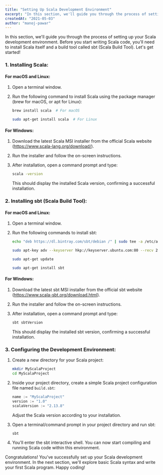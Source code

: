 ```yaml
---
title: "Setting Up Scala Development Environment"
excerpt: "In this section, we'll guide you through the process of setting up your Scala development environment. Before you start writing Scala code, you'll need to install Scala itself and a build tool called sbt (Scala Build Tool). Let's get started!"
createdAt: "2021-05-03"
author: "manoj-pawar"
---
```


In this section, we'll guide you through the process of setting up your Scala development environment. Before you start writing Scala code, you'll need to install Scala itself and a build tool called sbt (Scala Build Tool). Let's get started!

### 1. Installing Scala:

#### For macOS and Linux:

1. Open a terminal window.

2. Run the following command to install Scala using the package manager (brew for macOS, or apt for Linux):

   ```bash
   brew install scala  # For macOS
   ```

   ```bash
   sudo apt-get install scala  # For Linux
   ```

#### For Windows:

1. Download the latest Scala MSI installer from the official Scala website (https://www.scala-lang.org/download/).

2. Run the installer and follow the on-screen instructions.

3. After installation, open a command prompt and type:

   ```bash
   scala -version
   ```

   This should display the installed Scala version, confirming a successful installation.

### 2. Installing sbt (Scala Build Tool):

#### For macOS and Linux:

1. Open a terminal window.

2. Run the following commands to install sbt:

   ```bash
   echo "deb https://dl.bintray.com/sbt/debian /" | sudo tee -a /etc/apt/sources.list.d/sbt.list
   ```

   ```bash
   sudo apt-key adv --keyserver hkp://keyserver.ubuntu.com:80 --recv 2EE0EA64E40A89B84B2DF73499E82A75642AC823
   ```

   ```bash
   sudo apt-get update
   ```

   ```bash
   sudo apt-get install sbt
   ```

#### For Windows:

1. Download the latest sbt MSI installer from the official sbt website (https://www.scala-sbt.org/download.html).

2. Run the installer and follow the on-screen instructions.

3. After installation, open a command prompt and type:

   ```bash
   sbt sbtVersion
   ```

   This should display the installed sbt version, confirming a successful installation.

### 3. Configuring the Development Environment:

1. Create a new directory for your Scala project:

   ```bash
   mkdir MyScalaProject
   cd MyScalaProject
   ```

2. Inside your project directory, create a simple Scala project configuration file named `build.sbt`:

   ```scala
   name := "MyScalaProject"
   version := "1.0"
   scalaVersion := "2.13.8"
   ```

   Adjust the Scala version according to your installation.

3. Open a terminal/command prompt in your project directory and run sbt:

   ```bash
   sbt
   ```

4. You'll enter the sbt interactive shell. You can now start compiling and running Scala code within this environment.

Congratulations! You've successfully set up your Scala development environment. In the next section, we'll explore basic Scala syntax and write your first Scala program. Happy coding!